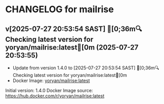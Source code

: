 CHANGELOG for mailrise
===================
## v[2025-07-27 20:53:54 SAST] [0;36m🔍 Checking latest version for yoryan/mailrise:latest[0m (2025-07-27 20:53:55)

- Update from version 1.4.0 to [2025-07-27 20:53:54 SAST] [0;36m🔍 Checking latest version for yoryan/mailrise:latest[0m
- Docker Image: [yoryan/mailrise:latest](https://hub.docker.com/r/yoryan/mailrise:latest)



Initial version: 1.4.0
Docker Image source: https://hub.docker.com/r/yoryan/mailrise:latest


